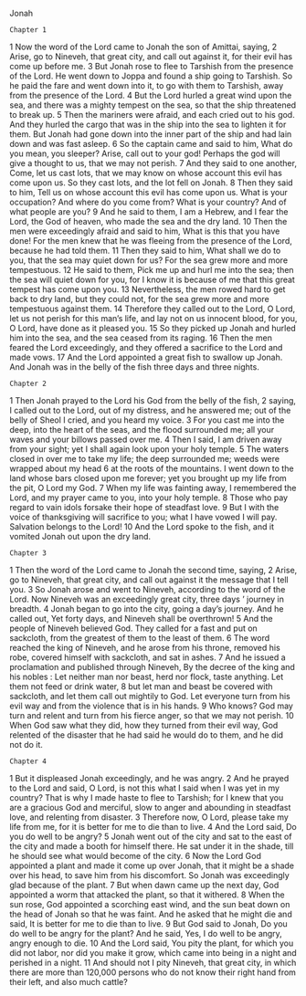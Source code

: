 Jonah

	Chapter 1

1	Now the word of the Lord came to Jonah the son of Amittai, saying,
2	Arise, go to Nineveh, that great city, and call out against it, for their evil has come up before me.
3	But Jonah rose to flee to Tarshish from the presence of the Lord. He went down to Joppa and found a ship going to Tarshish. So he paid the fare and went down into it, to go with them to Tarshish, away from the presence of the Lord.
4	But the Lord hurled a great wind upon the sea, and there was a mighty tempest on the sea, so that the ship threatened to break up.
5	Then the mariners were afraid, and each cried out to his god. And they hurled the cargo that was in the ship into the sea to lighten it for them. But Jonah had gone down into the inner part of the ship and had lain down and was fast asleep.
6	So the captain came and said to him, What do you mean, you sleeper? Arise, call out to your god! Perhaps the god will give a thought to us, that we may not perish.
7	And they said to one another, Come, let us cast lots, that we may know on whose account this evil has come upon us. So they cast lots, and the lot fell on Jonah.
8	Then they said to him, Tell us on whose account this evil has come upon us. What is your occupation? And where do you come from? What is your country? And of what people are you?
9	And he said to them, I am a Hebrew, and I fear the Lord, the God of heaven, who made the sea and the dry land.
10	Then the men were exceedingly afraid and said to him, What is this that you have done! For the men knew that he was fleeing from the presence of the Lord, because he had told them.
11	Then they said to him, What shall we do to you, that the sea may quiet down for us? For the sea grew more and more tempestuous.
12	He said to them, Pick me up and hurl me into the sea; then the sea will quiet down for you, for I know it is because of me that this great tempest has come upon you.
13	Nevertheless, the men rowed hard to get back to dry land, but they could not, for the sea grew more and more tempestuous against them.
14	Therefore they called out to the Lord, O Lord, let us not perish for this man’s life, and lay not on us innocent blood, for you, O Lord, have done as it pleased you.
15	So they picked up Jonah and hurled him into the sea, and the sea ceased from its raging.
16	Then the men feared the Lord exceedingly, and they offered a sacrifice to the Lord and made vows.
17	And the Lord appointed a great fish to swallow up Jonah. And Jonah was in the belly of the fish three days and three nights.

	Chapter 2

1	Then Jonah prayed to the Lord his God from the belly of the fish,
2	saying, I called out to the Lord, out of my distress, and he answered me; out of the belly of Sheol I cried, and you heard my voice.
3	For you cast me into the deep, into the heart of the seas, and the flood surrounded me; all your waves and your billows passed over me.
4	Then I said, I am driven away from your sight; yet I shall again look upon your holy temple.
5	The waters closed in over me to take my life; the deep surrounded me; weeds were wrapped about my head
6	at the roots of the mountains. I went down to the land whose bars closed upon me forever; yet you brought up my life from the pit, O Lord my God.
7	When my life was fainting away, I remembered the Lord, and my prayer came to you, into your holy temple.
8	Those who pay regard to vain idols forsake their hope of steadfast love.
9	But I with the voice of thanksgiving will sacrifice to you; what I have vowed I will pay. Salvation belongs to the Lord!
10	And the Lord spoke to the fish, and it vomited Jonah out upon the dry land.

	Chapter 3

1	Then the word of the Lord came to Jonah the second time, saying,
2	Arise, go to Nineveh, that great city, and call out against it the message that I tell you.
3	So Jonah arose and went to Nineveh, according to the word of the Lord. Now Nineveh was an exceedingly great city, three days ’ journey in breadth.
4	Jonah began to go into the city, going a day’s journey. And he called out, Yet forty days, and Nineveh shall be overthrown!
5	And the people of Nineveh believed God. They called for a fast and put on sackcloth, from the greatest of them to the least of them.
6	The word reached the king of Nineveh, and he arose from his throne, removed his robe, covered himself with sackcloth, and sat in ashes.
7	And he issued a proclamation and published through Nineveh, By the decree of the king and his nobles : Let neither man nor beast, herd nor flock, taste anything. Let them not feed or drink water,
8	but let man and beast be covered with sackcloth, and let them call out mightily to God. Let everyone turn from his evil way and from the violence that is in his hands.
9	Who knows? God may turn and relent and turn from his fierce anger, so that we may not perish.
10	When God saw what they did, how they turned from their evil way, God relented of the disaster that he had said he would do to them, and he did not do it.

	Chapter 4

1	But it displeased Jonah exceedingly, and he was angry.
2	And he prayed to the Lord and said, O Lord, is not this what I said when I was yet in my country? That is why I made haste to flee to Tarshish; for I knew that you are a gracious God and merciful, slow to anger and abounding in steadfast love, and relenting from disaster.
3	Therefore now, O Lord, please take my life from me, for it is better for me to die than to live.
4	And the Lord said, Do you do well to be angry?
5	Jonah went out of the city and sat to the east of the city and made a booth for himself there. He sat under it in the shade, till he should see what would become of the city.
6	Now the Lord God appointed a plant and made it come up over Jonah, that it might be a shade over his head, to save him from his discomfort. So Jonah was exceedingly glad because of the plant.
7	But when dawn came up the next day, God appointed a worm that attacked the plant, so that it withered.
8	When the sun rose, God appointed a scorching east wind, and the sun beat down on the head of Jonah so that he was faint. And he asked that he might die and said, It is better for me to die than to live.
9	But God said to Jonah, Do you do well to be angry for the plant? And he said, Yes, I do well to be angry, angry enough to die.
10	And the Lord said, You pity the plant, for which you did not labor, nor did you make it grow, which came into being in a night and perished in a night.
11	And should not I pity Nineveh, that great city, in which there are more than 120,000 persons who do not know their right hand from their left, and also much cattle?

